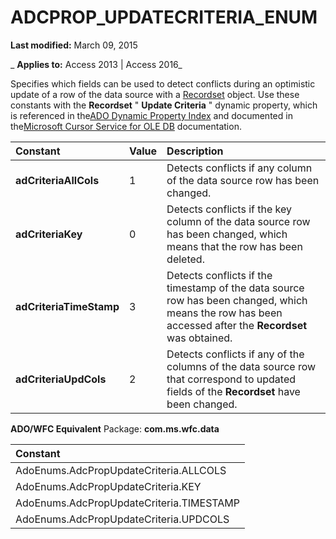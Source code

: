 
# ADCPROP_UPDATECRITERIA_ENUM

 **Last modified:** March 09, 2015

 _ **Applies to:** Access 2013 | Access 2016_



Specifies which fields can be used to detect conflicts during an optimistic update of a row of the data source with a [Recordset](0f963bf8-f066-dc8a-b754-f427de712df1.md) object.
Use these constants with the  **Recordset** " **Update Criteria** " dynamic property, which is referenced in the[ADO Dynamic Property Index](437beced-b97a-894d-b08f-4a322629a5a6.md) and documented in the[Microsoft Cursor Service for OLE DB](6818fc05-9c9f-9b67-07d2-e622c93133c2.md) documentation.


|**Constant**|**Value**|**Description**|
|:-----|:-----|:-----|
|**adCriteriaAllCols**|1|Detects conflicts if any column of the data source row has been changed.|
|**adCriteriaKey**|0|Detects conflicts if the key column of the data source row has been changed, which means that the row has been deleted.|
|**adCriteriaTimeStamp**|3|Detects conflicts if the timestamp of the data source row has been changed, which means the row has been accessed after the  **Recordset** was obtained.|
|**adCriteriaUpdCols**|2|Detects conflicts if any of the columns of the data source row that correspond to updated fields of the  **Recordset** have been changed.|
 **ADO/WFC Equivalent**
Package:  **com.ms.wfc.data**


|**Constant**|
|:-----|
|AdoEnums.AdcPropUpdateCriteria.ALLCOLS|
|AdoEnums.AdcPropUpdateCriteria.KEY|
|AdoEnums.AdcPropUpdateCriteria.TIMESTAMP|
|AdoEnums.AdcPropUpdateCriteria.UPDCOLS|
